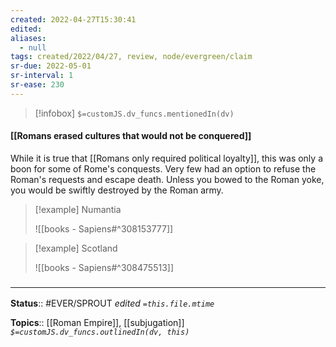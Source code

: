 ```yaml
---
created: 2022-04-27T15:30:41 
edited: 
aliases:
  - null
tags: created/2022/04/27, review, node/evergreen/claim
sr-due: 2022-05-01
sr-interval: 1
sr-ease: 230
---
```

> [!infobox]
`$=customJS.dv_funcs.mentionedIn(dv)`

#### [[Romans erased cultures that would not be conquered]]

While it is true that
[[Romans only required political loyalty]],
this was only a boon for some of Rome's conquests.
Very few had an option to refuse the Roman's requests and escape death.
Unless you bowed to the Roman yoke, you would be swiftly destroyed by the Roman army.

> [!example] Numantia
> 
> ![[books - Sapiens#^308153777]]

> [!example] Scotland
> 
> ![[books - Sapiens#^308475513]]


### <hr class="footnote"/>

**Status**:: #EVER/SPROUT
*edited `=this.file.mtime`*

**Topics**:: [[Roman Empire]], [[subjugation]]
*`$=customJS.dv_funcs.outlinedIn(dv, this)`*

